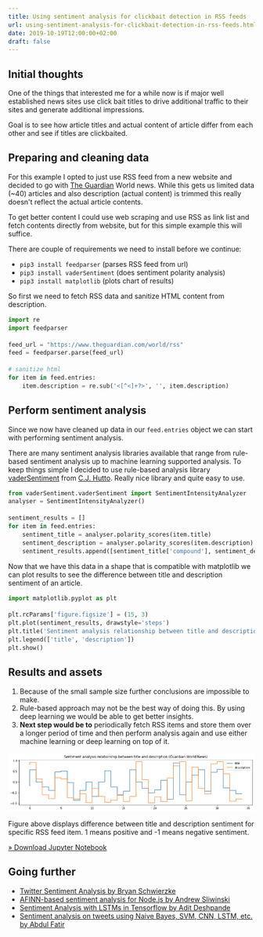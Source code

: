 ```yaml
---
title: Using sentiment analysis for clickbait detection in RSS feeds
url: using-sentiment-analysis-for-clickbait-detection-in-rss-feeds.html
date: 2019-10-19T12:00:00+02:00
draft: false
---
```


## Initial thoughts

One of the things that interested me for a while now is if major well
established news sites use click bait titles to drive additional traffic to
their sites and generate additional impressions.

Goal is to see how article titles and actual content of article differ from each
other and see if titles are clickbaited.

## Preparing and cleaning data

For this example I opted to just use RSS feed from a new website and decided to
go with [The Guardian](https://www.theguardian.com) World news. While this gets
us limited data (~40) articles and also description (actual content) is trimmed
this really doesn't reflect the actual article contents.

To get better content I could use web scraping and use RSS as link list and
fetch contents directly from website, but for this simple example this will
suffice.

There are couple of requirements we need to install before we continue:

- `pip3 install feedparser` (parses RSS feed from url)
- `pip3 install vaderSentiment` (does sentiment polarity analysis)
- `pip3 install matplotlib` (plots chart of results)

So first we need to fetch RSS data and sanitize HTML content from description.

```python
import re
import feedparser

feed_url = "https://www.theguardian.com/world/rss"
feed = feedparser.parse(feed_url)

# sanitize html
for item in feed.entries:
    item.description = re.sub('<[^<]+?>', '', item.description)
```

## Perform sentiment analysis

Since we now have cleaned up data in our `feed.entries` object we can start with
performing sentiment analysis.

There are many sentiment analysis libraries available that range from rule-based
sentiment analysis up to machine learning supported analysis. To keep things
simple I decided to use rule-based analysis library
[vaderSentiment](https://github.com/cjhutto/vaderSentiment) from
[C.J. Hutto](https://github.com/cjhutto). Really nice library and quite easy to
use.

```python
from vaderSentiment.vaderSentiment import SentimentIntensityAnalyzer
analyser = SentimentIntensityAnalyzer()

sentiment_results = []
for item in feed.entries:
    sentiment_title = analyser.polarity_scores(item.title)
    sentiment_description = analyser.polarity_scores(item.description)
    sentiment_results.append([sentiment_title['compound'], sentiment_description['compound']])
```

Now that we have this data in a shape that is compatible with matplotlib we can
plot results to see the difference between title and description sentiment of an
article.

```python
import matplotlib.pyplot as plt

plt.rcParams['figure.figsize'] = (15, 3)
plt.plot(sentiment_results, drawstyle='steps')
plt.title('Sentiment analysis relationship between title and description (Guardian World News)')
plt.legend(['title', 'description'])
plt.show()
```

## Results and assets

1. Because of the small sample size further conclusions are impossible to make.
2. Rule-based approach may not be the best way of doing this. By using deep
   learning we would be able to get better insights.
3. **Next step would be to** periodically fetch RSS items and store them over a
   longer period of time and then perform analysis again and use either machine
   learning or deep learning on top of it.

![Relationship between title and description](/assets/sentiment-analysis/guardian-sa-title-desc-relationship.png)

Figure above displays difference between title and description sentiment for
specific RSS feed item. 1 means positive and -1 means negative sentiment.

[» Download Jupyter Notebook](/assets/sentiment-analysis/sentiment-analysis.ipynb)

## Going further

- [Twitter Sentiment Analysis by Bryan Schwierzke](https://github.com/bswiss/news_mood)
- [AFINN-based sentiment analysis for Node.js by Andrew Sliwinski](https://github.com/thisandagain/sentiment)
- [Sentiment Analysis with LSTMs in Tensorflow by Adit Deshpande](https://github.com/adeshpande3/LSTM-Sentiment-Analysis)
- [Sentiment analysis on tweets using Naive Bayes, SVM, CNN, LSTM, etc. by Abdul Fatir](https://github.com/abdulfatir/twitter-sentiment-analysis)

